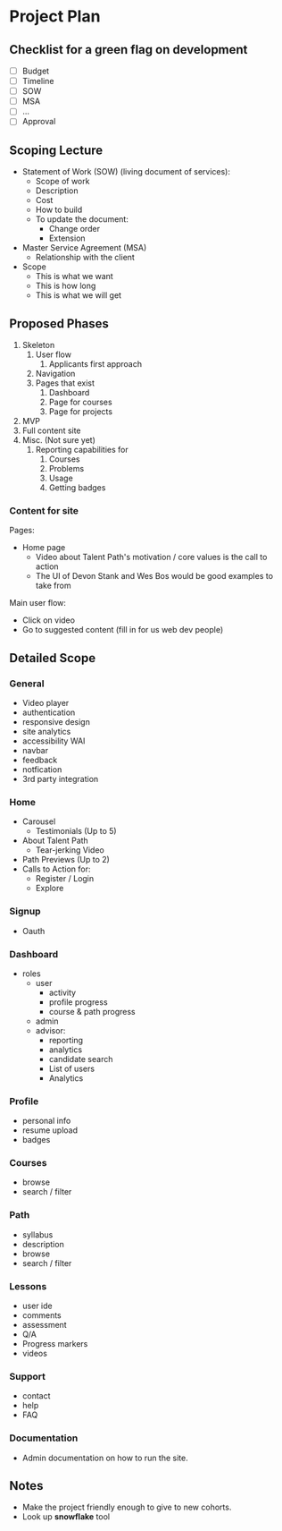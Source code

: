 # Project Plan

## Checklist for a green flag on development

- [ ] Budget
- [ ] Timeline
- [ ] SOW
- [ ] MSA
- [ ] ...
- [ ] Approval

## Scoping Lecture

- Statement of Work (SOW) (living document of services):
  - Scope of work
  - Description
  - Cost
  - How to build
  - To update the document:
    - Change order
    - Extension
- Master Service Agreement (MSA)
  - Relationship with the client
- Scope
  - This is what we want
  - This is how long
  - This is what we will get

## Proposed Phases

1. Skeleton
   1. User flow
      1. Applicants first approach
   2. Navigation
   3. Pages that exist
      1. Dashboard
      2. Page for courses
      3. Page for projects
2. MVP
3. Full content site
4. Misc. (Not sure yet)
   1. Reporting capabilities for
      1. Courses
      2. Problems
      3. Usage
      4. Getting badges

### Content for site

Pages:

- Home page
  - Video about Talent Path's motivation / core values is the call to action
  - The UI of Devon Stank and Wes Bos would be good examples to take from

Main user flow:

- Click on video
- Go to suggested content (fill in for us web dev people)

## Detailed Scope

### General

- Video player
- authentication
- responsive design
- site analytics
- accessibility WAI
- navbar
- feedback
- notfication
- 3rd party integration

### Home

- Carousel
  - Testimonials (Up to 5)
- About Talent Path
  - Tear-jerking Video
- Path Previews (Up to 2)
- Calls to Action for:
  - Register / Login
  - Explore

### Signup

- Oauth

### Dashboard

- roles
  - user
    - activity
    - profile progress
    - course & path progress
  - admin
  - advisor:
    - reporting
    - analytics
    - candidate search
    - List of users
    - Analytics

### Profile

- personal info
- resume upload
- badges

### Courses

- browse
- search / filter

### Path

- syllabus
- description
- browse
- search / filter

### Lessons

- user ide
- comments
- assessment
- Q/A
- Progress markers
- videos

### Support

- contact
- help
- FAQ

### Documentation

- Admin documentation on how to run the site.

## Notes

- Make the project friendly enough to give to new cohorts.
- Look up **snowflake** tool
